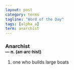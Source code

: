 ```yaml
---
layout: post
category: terms
tagline: "Word of the Day"
tags: [alpha_a]
term: anarchist
---
```


<h3>Anarchist<br/> <small>&mdash; n. (an<span>&middot;</span>arc<span>&middot;</span>hist)</small></h3>
<p><ol>
<li>one who builds large boats</li>
</ol></p>
